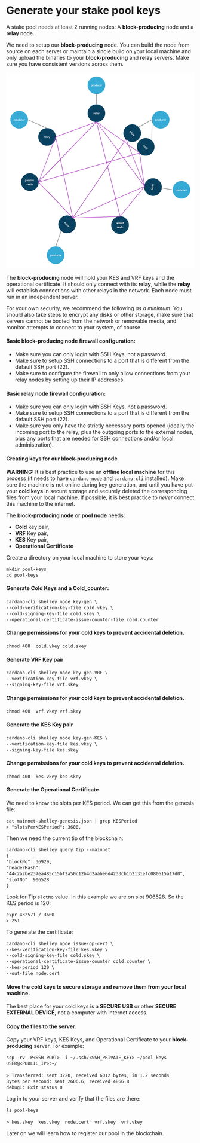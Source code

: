 # Generate your stake pool keys

A stake pool needs at least 2 running nodes: A __block-producing__ node and a __relay__ node.

We need to setup our __block-producing__ node. You can build the node from source on each server or maintain a single build on your local machine and only upload the binaries to your __block-producing__ and __relay__ servers. Make sure you have consistent versions across them.



![network diagram](images/basic-network-with-relays-producers-passivenodes-walletnodes.png)

The __block-producing__ node will hold your KES and VRF keys and the operational certificate. It should only connect with its __relay__, while the __relay__ will establish connections with other relays in the network.  Each node must run in an independent server.

For your own security, we recommend the following *as a minimum*. You should also take steps to encrypt any disks or other storage, make sure that servers cannot be booted from the network or removable media, and monitor attempts to connect to your system, of course.

#### Basic block-producing node firewall configuration:

* Make sure you can only login with SSH Keys, not a password.
* Make sure to setup SSH connections to a port that is different from the default SSH port (22).
* Make sure to configure the firewall to only allow connections from your relay nodes by setting up their IP addresses.


#### Basic relay node firewall configuration:

 * Make sure you can only login with SSH Keys, not a password.
 * Make sure to setup SSH connections to a port that is different from the default SSH port (22).
 * Make sure you only have the strictly necessary ports opened (ideally the incoming port to the relay, plus the outgoing ports to the external
nodes, plus any ports that are needed for SSH connections and/or local administration).  

#### Creating keys for our block-producing node

**WARNING:**
It is best practice to use an __offline local machine__ for this process (it needs to have `cardano-node` and `cardano-cli` installed). Make sure the machine is not online during key generation, and until you have put your __cold keys__ in secure storage and securely deleted the corresponding files from your local machine. If possible, it is best practice to *never* connect this machine to the internet.

The __block-producing node__ or __pool node__ needs:

* __Cold__ key pair,
* __VRF__ Key pair,
* __KES__ Key pair,
* __Operational Certificate__

Create a directory on your local machine to store your keys:

    mkdir pool-keys
    cd pool-keys

#### Generate __Cold__ Keys and a __Cold_counter__:

    cardano-cli shelley node key-gen \
    --cold-verification-key-file cold.vkey \
    --cold-signing-key-file cold.skey \
    --operational-certificate-issue-counter-file cold.counter

#### Change permissions for your cold keys to prevent accidental deletion.

    chmod 400  cold.vkey cold.skey

#### Generate VRF Key pair

    cardano-cli shelley node key-gen-VRF \
    --verification-key-file vrf.vkey \
    --signing-key-file vrf.skey

#### Change permissions for your cold keys to prevent accidental deletion.

    chmod 400  vrf.vkey vrf.skey

#### Generate the KES Key pair

    cardano-cli shelley node key-gen-KES \
    --verification-key-file kes.vkey \
    --signing-key-file kes.skey

#### Change permissions for your cold keys to prevent accidental deletion.

    chmod 400  kes.vkey kes.skey

#### Generate the Operational Certificate

We need to know the slots per KES period. We can get this from the genesis file:

    cat mainnet-shelley-genesis.json | grep KESPeriod
    > "slotsPerKESPeriod": 3600,

Then we need the current tip of the blockchain:

    cardano-cli shelley query tip --mainnet
    {
    "blockNo": 36929,
    "headerHash": "44c2a2be237ea485c15bf2a50c12b4d2aabe6d4233cb1b2131efc080615a17d0",
    "slotNo": 906528
    }

Look for Tip `slotNo` value. In this example we are on slot 906528. So the KES period is 120:

    expr 432571 / 3600
    > 251

To generate the certificate:

    cardano-cli shelley node issue-op-cert \
    --kes-verification-key-file kes.vkey \
    --cold-signing-key-file cold.skey \
    --operational-certificate-issue-counter cold.counter \
    --kes-period 120 \
    --out-file node.cert

#### Move the cold keys to secure storage and remove them from your local machine.

The best place for your cold keys is a __SECURE USB__ or other __SECURE EXTERNAL DEVICE__, not a computer with internet access.

#### Copy the files to the server:

Copy your VRF keys, KES Keys, and Operational Certificate to your __block-producing__ server. For example:

    scp -rv -P<SSH PORT> -i ~/.ssh/<SSH_PRIVATE_KEY> ~/pool-keys USER@<PUBLIC_IP>:~/

    > Transferred: sent 3220, received 6012 bytes, in 1.2 seconds
    Bytes per second: sent 2606.6, received 4866.8
    debug1: Exit status 0


Log in to your server and verify that the files are there:

    ls pool-keys

    > kes.skey  kes.vkey  node.cert  vrf.skey  vrf.vkey  

Later on we will learn how to register our pool in the blockchain.
